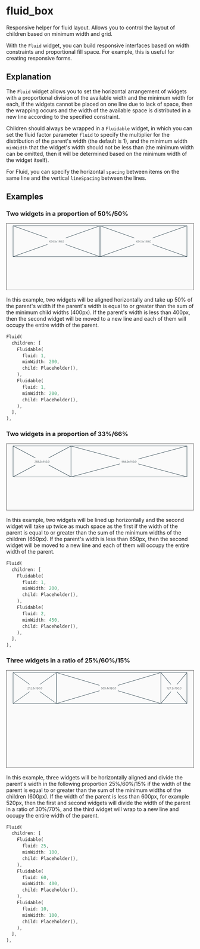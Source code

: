 # fluid_box

Responsive helper for fluid layout. Allows you to control the layout of children based on minimum width and grid.

With the `Fluid` widget, you can build responsive interfaces based on width constraints and proportional fill space. For example, this is useful for creating responsive forms. 

## Explanation

The `Fluid` widget allows you to set the horizontal arrangement of widgets with a proportional division of the available width and the minimum width for each, if the widgets cannot be placed on one line due to lack of space, then the wrapping occurs and the width of the available space is distributed in a new line according to the specified constraint.

Children should always be wrapped in a `Fluidable` widget, in which you can set the fluid factor parameter `fluid` to specify the multiplier for the distribution of the parent's width (the default is 1), and the minimum width `minWidth` that the widget's width should not be less than (the minimum width can be omitted, then it will be determined based on the minimum width of the widget itself).

For Fluid, you can specify the horizontal `spacing` between items on the same line and the vertical `lineSpacing` between the lines.

## Examples

### Two widgets in a proportion of 50%/50%

![](https://github.com/andyduke/fluid_box/blob/master/screenshots/demo1.gif)

In this example, two widgets will be aligned horizontally and take up 50% of the parent's width if the parent's width is equal to or greater than the sum of the minimum child widths (400px). If the parent's width is less than 400px, then the second widget will be moved to a new line and each of them will occupy the entire width of the parent. 

```dart
Fluid(
  children: [
    Fluidable(
      fluid: 1,
      minWidth: 200,
      child: Placeholder(),
    ),
    Fluidable(
      fluid: 1,
      minWidth: 200,
      child: Placeholder(),
    ),
  ],
),
```

### Two widgets in a proportion of 33%/66%

![](https://github.com/andyduke/fluid_box/blob/master/screenshots/demo2.gif)

In this example, two widgets will be lined up horizontally and the second widget will take up twice as much space as the first if the width of the parent is equal to or greater than the sum of the minimum widths of the children (650px). If the parent's width is less than 650px, then the second widget will be moved to a new line and each of them will occupy the entire width of the parent.

```dart
Fluid(
  children: [
    Fluidable(
      fluid: 1,
      minWidth: 200,
      child: Placeholder(),
    ),
    Fluidable(
      fluid: 2,
      minWidth: 450,
      child: Placeholder(),
    ),
  ],
),
```

### Three widgets in a ratio of 25%/60%/15%

![](https://github.com/andyduke/fluid_box/blob/master/screenshots/demo3.gif)

In this example, three widgets will be horizontally aligned and divide the parent's width in the following proportion 25%/60%/15% if the width of the parent is equal to or greater than the sum of the minimum widths of the children (600px). If the width of the parent is less than 600px, for example 520px, then the first and second widgets will divide the width of the parent in a ratio of 30%/70%, and the third widget will wrap to a new line and occupy the entire width of the parent.

```dart
Fluid(
  children: [
    Fluidable(
      fluid: 25,
      minWidth: 100,
      child: Placeholder(),
    ),
    Fluidable(
      fluid: 60,
      minWidth: 400,
      child: Placeholder(),
    ),
    Fluidable(
      fluid: 10,
      minWidth: 100,
      child: Placeholder(),
    ),
  ],
),
```
